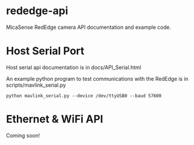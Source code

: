 # rededge-api
MicaSense RedEdge camera API documentation and example code.

# Host Serial Port

Host serial api documentation is in docs/API_Serial.html

An example python program to test communications with the RedEdge is in scripts/mavlink_serial.py
```
python mavlink_serial.py --device /dev/ttyUSB0 --baud 57600
```

# Ethernet & WiFi API

Coming soon!

